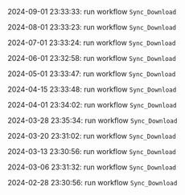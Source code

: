 2024-09-01 23:33:33: run workflow `Sync_Download` 

2024-08-01 23:33:23: run workflow `Sync_Download` 

2024-07-01 23:33:24: run workflow `Sync_Download` 

2024-06-01 23:32:58: run workflow `Sync_Download` 

2024-05-01 23:33:47: run workflow `Sync_Download` 

2024-04-15 23:33:48: run workflow `Sync_Download` 

2024-04-01 23:34:02: run workflow `Sync_Download` 

2024-03-28 23:35:34: run workflow `Sync_Download` 

2024-03-20 23:31:02: run workflow `Sync_Download` 

2024-03-13 23:30:56: run workflow `Sync_Download` 

2024-03-06 23:31:32: run workflow `Sync_Download` 

2024-02-28 23:30:56: run workflow `Sync_Download` 


